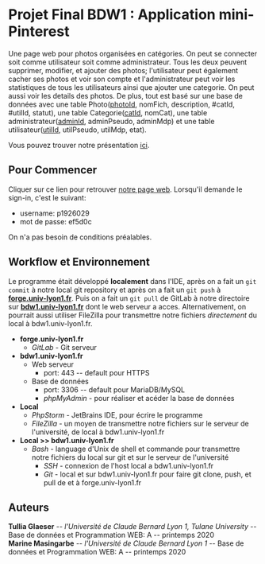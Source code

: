 # Projet Final BDW1 : Application mini-Pinterest

Une page web pour photos organisées en catégories. On peut se connecter soit comme utilisateur soit comme administrateur. Tous les deux peuvent supprimer,
modifier, et ajouter des photos; l'utilisateur peut également cacher ses photos et voir son compte et l'administrateur peut voir les
statistiques de tous les utilisateurs ainsi que ajouter une categorie. On peut aussi voir les details des photos. De plus, tout est
basé sur une base de données avec une table Photo(<ins>photoId</ins>, nomFich, description, &#35;catId, &#35;utilId, statut), une table 
Categorie(<ins>catId</ins>, nomCat), une table administrateur(<ins>adminId</ins>, adminPseudo, adminMdp) et une table utilisateur(<ins>utilId</ins>, utilPseudo, utilMdp, etat).

Vous pouvez trouver notre présentation [ici](https://docs.google.com/presentation/d/1CnX2UKTs0m4WMiUYSfFnOpbxuXEd_v2zn0E4gZPTQQc/edit?usp=sharing).

## Pour Commencer

Cliquer sur ce lien pour retrouver [notre page web](https://bdw1.univ-lyon1.fr/p1926029/BDW1-ProjetFinale/bdw1_projet/index.php). Lorsqu'il demande le sign-in,
c'est le suivant:
- username: p1926029
- mot de passe: ef5d0c  
 

On n'a pas besoin de conditions préalables.

## Workflow et Environnement

Le programme était développé **localement** dans l'IDE, après on a fait un `git commit` à notre local git repository et après on a fait un `git push` à [**forge.univ-lyon1.fr**](https://forge.univ-lyon1.fr/p1501149/bdw1_projet).
Puis on a fait un `git pull` de GitLab à notre directoire sur [**bdw1.univ-lyon1.fr**](https://bdw1.univ-lyon1.fr/) dont le web serveur a acces. Alternativement, on pourrait aussi utiliser FileZilla pour transmettre
notre fichiers *directement* du local à bdw1.univ-lyon1.fr.

- **forge.univ-lyon1.fr**
  - *GitLab* - Git serveur
- **bdw1.univ-lyon1.fr**
  - Web serveur
    - port: 443 -- default pour HTTPS
  - Base de données
    - port: 3306 -- default pour MariaDB/MySQL
    - *phpMyAdmin* - pour réaliser et acéder la base de données
- **Local**
  - *PhpStorm* - JetBrains IDE, pour écrire le programme
  - *FileZilla* - un moyen de transmettre notre fichiers sur le serveur de l'université, de local à bdw1.univ-lyon1.fr  
- **Local >> bdw1.univ-lyon1.fr**
  - *Bash* - language d'Unix de shell et commande pour transmettre notre fichiers du local sur git et sur le serveur de l'université
    - *SSH* - connexion de l'host local a bdw1.univ-lyon1.fr
    - *Git* - local et sur bdw1.univ-lyon1.fr pour faire git clone, push, et pull de et à forge.univ-lyon1.fr



## Auteurs

**Tullia Glaeser** -- *l'Université de Claude Bernard Lyon 1, Tulane University* -- Base de données et Programmation WEB: A -- printemps 2020  
**Marine Masingarbe** -- *l'Université de Claude Bernard Lyon 1* -- Base de données et Programmation WEB: A -- printemps 2020